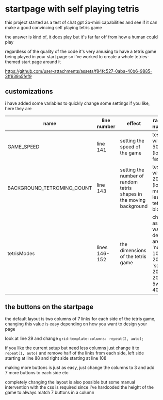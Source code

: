 # startpage with self playing tetris
this project started as a test of chat gpt 3o-mini capabilities and see if it can make a good convincing self playing tetris game

the answer is kind of, it does play but it's far far off from how a human could play

regardless of the quality of the code it's very amusing to have a tetris game being played in your start page so i've worked to create a whole tetries-themed start page around it

https://github.com/user-attachments/assets/f84fc527-0aba-40b6-9885-3ff939a5fef9

## customizations
i have added some variables to quickly change some settings if you like, here they are

| name | line number | effect | range of numbers |
| -- | -- | -- | -- |
| GAME_SPEED | line 141 | setting the speed of the game | tested with 10-500 (lower is faster) |
| BACKGROUND_TETROMINO_COUNT | line 143 | setting the number of random tetris shapes in the moving background | tested with 1-200 (lower means less tetris blocks) |
| tetrisModes | lines 146-152 | the dimensions of the tetris game | change as you want, defaults are 'normal 10w x 20h' 'square 20w x 20h' 'tall 5w x 40h' |

## the buttons on the startpage
the default layout is two columns of 7 links for each side of the tetris game, changing this value is easy depending on how you want to design your page

look at line 29 and change ```grid-template-columns: repeat(2, auto);```

if you like the current setup but need less columns just change it to `repeat(1, auto)` and remove half of the links from each side, left side starting at line 88 and right side starting at line 108

making more buttons is just as easy, just change the columns to 3 and add 7 more buttons to each side etc

completely changing the layout is also possible but some manual intervention with the css is required since i've hardcoded the height of the game to always match 7 buttons in a column
